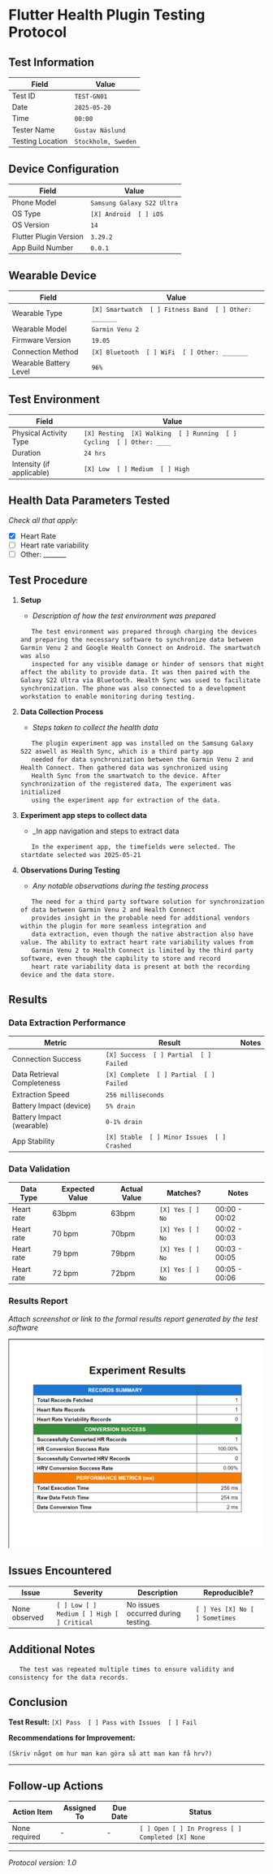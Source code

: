# Flutter Health Plugin Testing Protocol

## Test Information

| Field | Value               |
|-------|---------------------|
| Test ID | `TEST-GN01`         |
| Date | `2025-05-20`        |
| Time | `00:00`             |
| Tester Name | `Gustav Näslund`    |
| Testing Location | `Stockholm, Sweden` |

## Device Configuration

| Field | Value                      |
|-------|----------------------------|
| Phone Model | `Samsung Galaxy S22 Ultra` |
| OS Type | `[X] Android  [ ] iOS`     |
| OS Version | `14`                       |
| Flutter Plugin Version | `3.29.2`                   |
| App Build Number | `0.0.1`                    |

## Wearable Device

| Field | Value                                                  |
|-------|--------------------------------------------------------|
| Wearable Type | `[X] Smartwatch  [ ] Fitness Band  [ ] Other: _______` |
| Wearable Model | `Garmin Venu 2`                                        |
| Firmware Version | `19.05`                                                |
| Connection Method | `[X] Bluetooth  [ ] WiFi  [ ] Other: _______`          |
| Wearable Battery Level | `96%`                                                  |

## Test Environment

| Field | Value                                                                 |
|-------|-----------------------------------------------------------------------|
| Physical Activity Type | `[X] Resting  [X] Walking  [ ] Running  [ ] Cycling  [ ] Other: ____` |
| Duration | `24 hrs`                                                              |
| Intensity (if applicable) | `[X] Low  [ ] Medium  [ ] High`                                       |

## Health Data Parameters Tested

*Check all that apply:*

- [X] Heart Rate
- [ ] Heart rate variability
- [ ] Other: _______

## Test Procedure

1. **Setup**
    - _Description of how the test environment was prepared_
   ```
      The test environment was prepared through charging the devices and preparing the necessary software to synchronize data between Garmin Venu 2 and Google Health Connect on Android. The smartwatch was also
      inspected for any visible damage or hinder of sensors that might affect the ability to provide data. It was then paired with the Galaxy S22 Ultra via Bluetooth. Health Sync was used to facilitate synchronization. The phone was also connected to a development workstation to enable monitoring during testing.
   ```

2. **Data Collection Process**
    - _Steps taken to collect the health data_
   ```
      The plugin experiment app was installed on the Samsung Galaxy S22 aswell as Health Sync, which is a third party app
      needed for data synchronization between the Garmin Venu 2 and Health Connect. Then gathered data was synchronized using
      Health Sync from the smartwatch to the device. After synchronization of the registered data, The experiment was initialized
      using the experiment app for extraction of the data.
   ```

3. **Experiment app steps to collect data**
    - _In app navigation and steps to extract data
   ```
      In the experiment app, the timefields were selected. The startdate selected was 2025-05-21
   ```

4. **Observations During Testing**
    - _Any notable observations during the testing process_
   ```
      The need for a third party software solution for synchronization of data between Garmin Venu 2 and Health Connect
      provides insight in the probable need for additional vendors within the plugin for more seamless integration and
      data extraction, even though the native abstraction also have value. The ability to extract heart rate variability values from 
      Garmin Venu 2 to Health Connect is limited by the third party software, even though the capbility to store and record
      heart rate variability data is present at both the recording device and the data store.
   ```

## Results

### Data Extraction Performance

| Metric | Result                                      | Notes |
|--------|---------------------------------------------|-------|
| Connection Success | `[X] Success  [ ] Partial  [ ] Failed`      | |
| Data Retrieval Completeness | `[X] Complete  [ ] Partial  [ ] Failed`     | |
| Extraction Speed | `256 milliseconds`                          | |
| Battery Impact (device) | `5% drain`                                  | |
| Battery Impact (wearable) | `0-1% drain`                                | |
| App Stability | `[X] Stable  [ ] Minor Issues  [ ] Crashed` | |

### Data Validation

| Data Type  | Expected Value | Actual Value | Matches?         | Notes         |
|------------|----------------|--------------|------------------|---------------|
| Heart rate | 63bpm          | 63bpm        | `[X] Yes [ ] No` | 00:00 - 00:02 |
| Heart rate | 70 bpm         | 70bpm        | `[X] Yes [ ] No` | 00:02 - 00:03 |
| Heart rate | 79 bpm         | 79bpm        | `[X] Yes [ ] No` | 00:03 - 00:05 |
| Heart rate | 72 bpm         | 72bpm        | `[X] Yes [ ] No` | 00:05 - 00:06 |

### Results Report

*Attach screenshot or link to the formal results report generated by the test software*

![Results Report](images/experimentation_results_android_garmin.png)

## Issues Encountered

| Issue | Severity | Description | Reproducible? |
|-------|----------|-------------|--------------|
| None observed | `[ ] Low [ ] Medium [ ] High [ ] Critical` | No issues occurred during testing. | `[ ] Yes [X] No [ ] Sometimes` |

## Additional Notes

```
   The test was repeated multiple times to ensure validity and consistency for the data records.
```

## Conclusion

**Test Result:** `[X] Pass  [ ] Pass with Issues  [ ] Fail`

**Recommendations for Improvement:**
```
(Skriv något om hur man kan göra så att man kan få hrv?)
```

---

## Follow-up Actions

| Action Item | Assigned To | Due Date | Status |
|-------------|-------------|----------|--------|
| None required| - |  - | `[ ] Open [ ] In Progress [ ] Completed [X] None` |

---

*Protocol version: 1.0*